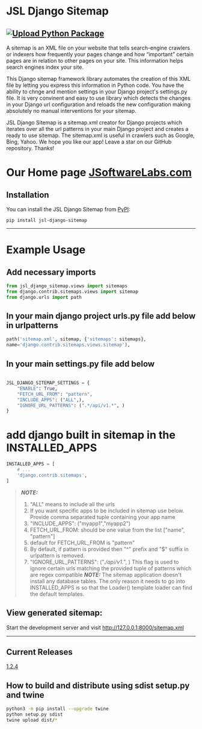 # JSL Django Sitemap

[![Upload Python Package](https://github.com/JSoftwareLabs/jsl_django_sitemap/actions/workflows/python-publish.yml/badge.svg)](https://github.com/JSoftwareLabs/jsl_django_sitemap/actions/workflows/python-publish.yml)
---
A sitemap is an XML file on your website that tells search-engine crawlers or indexers how frequently your pages change and how “important” certain pages are in relation to other pages on your site. This information helps search engines index your site.

This Django sitemap framework library automates the creation of this XML file by letting you express this information in Python code. You have the ability to chnge and mention settings in your Django project's settings.py file. It is very convinent and easy to use library which detects the changes in your Django url configuration and reloads the new configuration making absolutely no manual interventions for your sitemap.

JSL Django Sitemap is a sitemap.xml creator for Django projects which iterates over all the url patterns in your main
Django project and creates a ready to use sitemap. The sitemap.xml is useful in crawlers such as Google, Bing, Yahoo. We
hope you like our app! Leave a star on our GitHub repository. Thanks!

# Our Home page [JSoftwareLabs.com](https://www.jsoftwarelabs.com/)

## Installation

You can install the JSL Django Sitemap from [PyPI](https://pypi.org/project/jsl-django-sitemap/):

    pip install jsl-django-sitemap

---

# Example Usage

Add necessary imports
---

```python
from jsl_django_sitemap.views import sitemaps
from django.contrib.sitemaps.views import sitemap
from django.urls import path

```

In your main django project urls.py file add below in urlpatterns
---

```python
path('sitemap.xml', sitemap, {'sitemaps': sitemaps},
name='django.contrib.sitemaps.views.sitemap'),
```

In your main settings.py file add below
---

```python

JSL_DJANGO_SITEMAP_SETTINGS = {
	"ENABLE": True,
	"FETCH_URL_FROM": "pattern",
	"INCLUDE_APPS": ("ALL",),
	"IGNORE_URL_PATTERNS": (".*/api/v1.*", )
}

```

# add django built in sitemap in the INSTALLED_APPS

```python
INSTALLED_APPS = [
	# ...
	'django.contrib.sitemaps',
]
```

> **_NOTE:_**
> 1. "ALL" means to include all the urls
> 2. If you want specific apps to be included in sitemap use below. Provide comma separated tuple containing your app name
> 3. "INCLUDE_APPS": ("myapp1","myapp2")
> 4. FETCH_URL_FROM: should be one value from the list ["name", "pattern"]
> 5. default for FETCH_URL_FROM is "pattern"
> 6. By default, if pattern is provided then "^" prefix and "$" suffix in urlpattern is removed.
> 7. "IGNORE_URL_PATTERNS": (".*/api/v1.*", ) This flag is used to ignore certain urls matching the provided tuple of patterns which are regex compatible
**_NOTE:_**
The sitemap application doesn't install any database tables. The only reason it needs to go into INSTALLED_APPS is so that the Loader() template loader can find the default templates.

## View generated sitemap:

Start the development server and visit http://127.0.0.1:8000/sitemap.xml

-----

## Current Releases

[1.2.4](https://github.com/JSoftwareLabs/jsl_django_sitemap/releases/tag/1.2.4)

## How to build and distribute using sdist setup.py and twine

```bash
python3 -m pip install --upgrade twine
python setup.py sdist
twine upload dist/*
```
